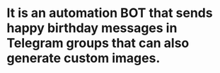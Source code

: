 # It is an automation BOT that sends happy birthday messages in Telegram groups that can also generate custom images.
